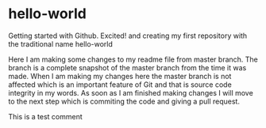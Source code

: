 # hello-world
Getting started with Github. Excited! and creating my first repository with the traditional name hello-world

Here I am making some changes to my readme file from master branch. The branch is a complete snapshot of the master branch from the time it was made. When I am making my changes here the master branch is not affected which is an important feature of Git and that is source code integrity in my words. As soon as I am finished making changes I will move to the next step which is commiting the code and giving a pull request.


This is a test comment
